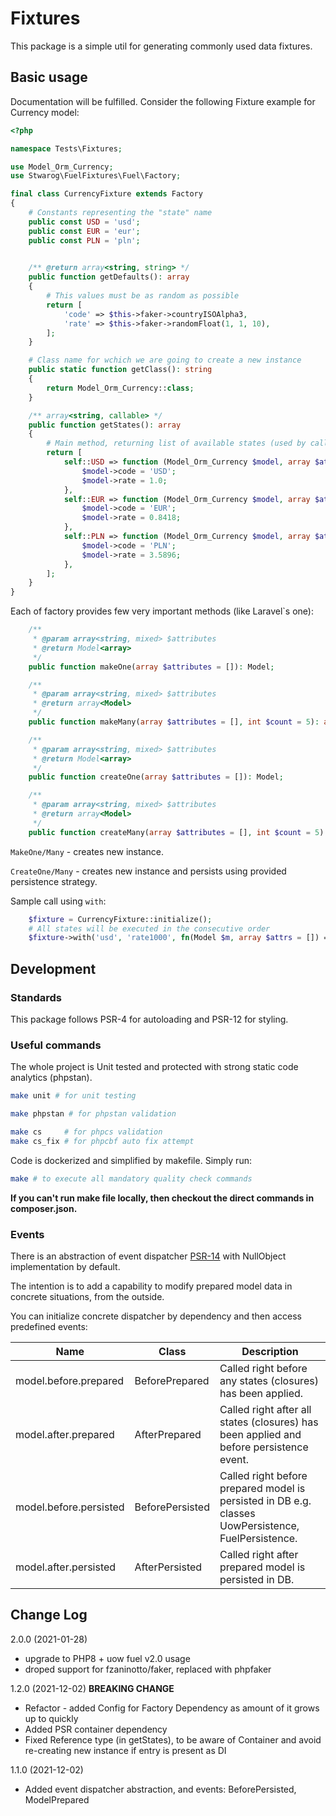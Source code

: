 # Fixtures
This package is a simple util for generating commonly used data fixtures.

## Basic usage

Documentation will be fulfilled. Consider the following Fixture example for Currency model:

```php
<?php

namespace Tests\Fixtures;

use Model_Orm_Currency;
use Stwarog\FuelFixtures\Fuel\Factory;

final class CurrencyFixture extends Factory
{
    # Constants representing the "state" name
    public const USD = 'usd';
    public const EUR = 'eur';
    public const PLN = 'pln';

    
    /** @return array<string, string> */
    public function getDefaults(): array
    {
        # This values must be as random as possible
        return [
            'code' => $this->faker->countryISOAlpha3,
            'rate' => $this->faker->randomFloat(1, 1, 10),
        ];
    }

    # Class name for wchich we are going to create a new instance
    public static function getClass(): string
    {
        return Model_Orm_Currency::class;
    }

    /** array<string, callable> */
    public function getStates(): array
    {
        # Main method, returning list of available states (used by calling "with" method)
        return [
            self::USD => function (Model_Orm_Currency $model, array $attributes = []) {
                $model->code = 'USD';
                $model->rate = 1.0;
            },
            self::EUR => function (Model_Orm_Currency $model, array $attributes = []) {
                $model->code = 'EUR';
                $model->rate = 0.8418;
            },
            self::PLN => function (Model_Orm_Currency $model, array $attributes = []) {
                $model->code = 'PLN';
                $model->rate = 3.5896;
            },
        ];
    }
}
```

Each of factory provides few very important methods (like Laravel`s one):

```php
    /**
     * @param array<string, mixed> $attributes
     * @return Model<array>
     */
    public function makeOne(array $attributes = []): Model;

    /**
     * @param array<string, mixed> $attributes
     * @return array<Model>
     */
    public function makeMany(array $attributes = [], int $count = 5): array;

    /**
     * @param array<string, mixed> $attributes
     * @return Model<array>
     */
    public function createOne(array $attributes = []): Model;

    /**
     * @param array<string, mixed> $attributes
     * @return array<Model>
     */
    public function createMany(array $attributes = [], int $count = 5): array;
```

`MakeOne/Many` - creates new instance.

`CreateOne/Many` - creates new instance and persists using provided persistence strategy.

Sample call using `with`:

```php 
    $fixture = CurrencyFixture::initialize();
    # All states will be executed in the consecutive order
    $fixture->with('usd', 'rate1000', fn(Model $m, array $attrs = []) => $m->rate = 1.5)->makeOne();
```

## Development

### Standards
This package follows PSR-4 for autoloading and PSR-12 for styling.

### Useful commands
The whole project is Unit tested and protected with strong static code analytics (phpstan).
```bash
make unit # for unit testing
```

```bash
make phpstan # for phpstan validation
```

```bash
make cs     # for phpcs validation
make cs_fix # for phpcbf auto fix attempt
```

Code is dockerized and simplified by makefile. Simply run:

```bash
make # to execute all mandatory quality check commands
```

**If you can't run make file locally, then checkout the direct commands in composer.json.**

### Events

There is an abstraction of event dispatcher [PSR-14](https://www.php-fig.org/psr/psr-14/) with NullObject implementation by default.

The intention is to add a capability to modify prepared model data in concrete situations, from the outside.

You can initialize concrete dispatcher by dependency and then access predefined events:

| Name                   | Class           | Description                                                                                         |
|------------------------|-----------------|-----------------------------------------------------------------------------------------------------|
| model.before.prepared  | BeforePrepared  | Called right before any states (closures) has been applied.                                         |
| model.after.prepared   | AfterPrepared   | Called right after all states (closures) has been applied and before persistence event.             |
| model.before.persisted | BeforePersisted | Called right before prepared model is persisted in DB e.g. classes UowPersistence, FuelPersistence. |
| model.after.persisted  | AfterPersisted  | Called right after prepared model is persisted in DB.                                               |

## Change Log

2.0.0 (2021-01-28)

- upgrade to PHP8 + uow fuel v2.0 usage
- droped support for fzaninotto/faker, replaced with phpfaker 

1.2.0 (2021-12-02) **BREAKING CHANGE**

- Refactor - added Config for Factory Dependency as amount of it grows up to quickly
- Added PSR container dependency
- Fixed Reference type (in getStates), to be aware of Container and avoid re-creating new instance if entry is present
  as DI

1.1.0 (2021-12-02)

- Added event dispatcher abstraction, and events: BeforePersisted, ModelPrepared
